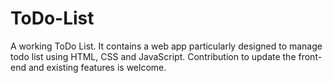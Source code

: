 # ToDo-List
A working ToDo List.
It contains a web app particularly designed to manage todo list using HTML, CSS and JavaScript.
Contribution to update the front-end and existing features is welcome.

